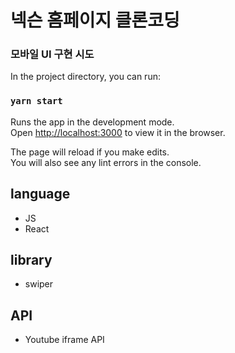 # 넥슨 홈페이지 클론코딩
### 모바일 UI 구현 시도

In the project directory, you can run:

### `yarn start`

Runs the app in the development mode.\
Open [http://localhost:3000](http://localhost:3000) to view it in the browser.

The page will reload if you make edits.\
You will also see any lint errors in the console.

## language
+ JS
+ React

## library
+ swiper

## API
+ Youtube iframe API
